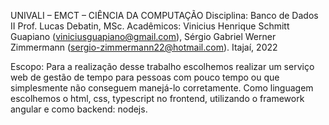 UNIVALI – EMCT – CIÊNCIA DA COMPUTAÇÃO
Disciplina: Banco de Dados II
Prof. Lucas Debatin, MSc.
Acadêmicos: Vinicius Henrique Schmitt Guapiano (viniciusguapiano@gmail.com),
Sérgio Gabriel Werner Zimmermann (sergio-zimmermann22@hotmail.com).
Itajaí, 2022

Escopo: Para a realização desse trabalho escolhemos realizar um serviço web de gestão de tempo para pessoas com pouco tempo ou que simplesmente não conseguem manejá-lo corretamente.
Como linguagem escolhemos o html, css, typescript no frontend, utilizando o framework angular e como backend: nodejs.
